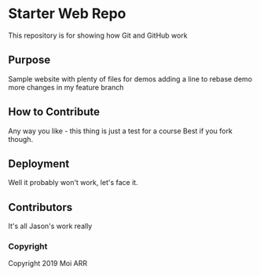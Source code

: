 # Starter Web Repo

This repository is for showing how Git and GitHub work

## Purpose

Sample website with plenty of files for demos
adding a line to rebase demo
more changes in my feature branch

## How to Contribute
Any way you like - this thing is just a test for a course
Best if you fork though.

## Deployment
Well it probably won't work, let's face it.

## Contributors
It's all Jason's work really

### Copyright
Copyright 2019 Moi ARR
